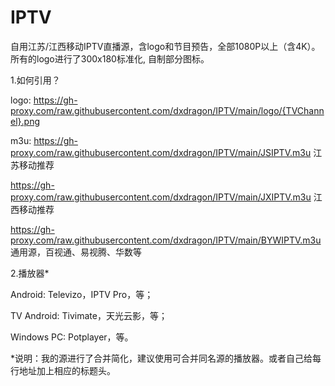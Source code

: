 # IPTV
自用江苏/江西移动IPTV直播源，含logo和节目预告，全部1080P以上（含4K）。所有的logo进行了300x180标准化, 自制部分图标。

1.如何引用？

logo: https://gh-proxy.com/raw.githubusercontent.com/dxdragon/IPTV/main/logo/{TVChannel}.png

m3u: https://gh-proxy.com/raw.githubusercontent.com/dxdragon/IPTV/main/JSIPTV.m3u 江苏移动推荐

https://gh-proxy.com/raw.githubusercontent.com/dxdragon/IPTV/main/JXIPTV.m3u 江西移动推荐

https://gh-proxy.com/raw.githubusercontent.com/dxdragon/IPTV/main/BYWIPTV.m3u 通用源，百视通、易视腾、华数等

2.播放器*

Android: Televizo，IPTV Pro，等；

TV Android: Tivimate，天光云影，等；

Windows PC: Potplayer，等。

*说明：我的源进行了合并简化，建议使用可合并同名源的播放器。或者自己给每行地址加上相应的标题头。
